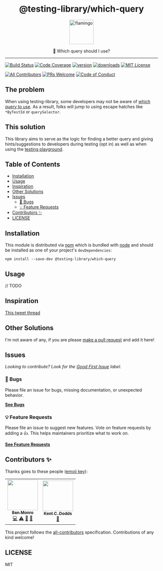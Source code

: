 <div align="center">
<h1>@testing-library/which-query</h1>
<a href="https://www.joypixels.com/profiles/emoji/flamingo">
    <img
    height="80"
    width="80"
    alt="flamingo"
    src="https://raw.githubusercontent.com/testing-library/which-query/master/other/flamingo.png"
  />
</a>
<p>🦩 Which query should I use?</p>
</div>

---

<!-- prettier-ignore-start -->
[![Build Status][build-badge]][build]
[![Code Coverage][coverage-badge]][coverage]
[![version][version-badge]][package]
[![downloads][downloads-badge]][npmtrends]
[![MIT License][license-badge]][license]

[![All Contributors](https://img.shields.io/badge/all_contributors-1-orange.svg?style=flat-square)](#contributors-)
[![PRs Welcome][prs-badge]][prs]
[![Code of Conduct][coc-badge]][coc]
<!-- prettier-ignore-end -->

## The problem

When using testing-library, some developers may not be aware of
[which query to use](https://testing-library.com/docs/guide-which-query). As a
result, folks will jump to using escape hatches like `*ByTestId` or
`querySelector`.

## This solution

This library aims to serve as the logic for finding a better query and giving
hints/suggestions to developers during testing (opt in) as well as when using
the [testing playground](http://testing-playground.com/).

## Table of Contents

<!-- START doctoc generated TOC please keep comment here to allow auto update -->
<!-- DON'T EDIT THIS SECTION, INSTEAD RE-RUN doctoc TO UPDATE -->

- [Installation](#installation)
- [Usage](#usage)
- [Inspiration](#inspiration)
- [Other Solutions](#other-solutions)
- [Issues](#issues)
  - [🐛 Bugs](#-bugs)
  - [💡 Feature Requests](#-feature-requests)
- [Contributors ✨](#contributors-)
- [LICENSE](#license)

<!-- END doctoc generated TOC please keep comment here to allow auto update -->

## Installation

This module is distributed via [npm][npm] which is bundled with [node][node] and
should be installed as one of your project's `devDependencies`:

```
npm install --save-dev @testing-library/which-query
```

## Usage

// TODO

## Inspiration

[This tweet thread](https://twitter.com/benmonro/status/1264551204127780870?s=20)

## Other Solutions

I'm not aware of any, if you are please [make a pull request][prs] and add it
here!

## Issues

_Looking to contribute? Look for the [Good First Issue][good-first-issue]
label._

### 🐛 Bugs

Please file an issue for bugs, missing documentation, or unexpected behavior.

[**See Bugs**][bugs]

### 💡 Feature Requests

Please file an issue to suggest new features. Vote on feature requests by adding
a 👍. This helps maintainers prioritize what to work on.

[**See Feature Requests**][requests]

## Contributors ✨

Thanks goes to these people ([emoji key][emojis]):

<!-- ALL-CONTRIBUTORS-LIST:START - Do not remove or modify this section -->
<!-- prettier-ignore-start -->
<!-- markdownlint-disable -->
<table>
  <tr>
    <td align="center"><a href="https://github.com/benmonro"><img src="https://avatars3.githubusercontent.com/u/399236?v=4" width="100px;" alt=""/><br /><sub><b>Ben Monro</b></sub></a><br /><a href="https://github.com/testing-library/which-query/commits?author=benmonro" title="Code">💻</a> <a href="https://github.com/testing-library/which-query/commits?author=benmonro" title="Tests">⚠️</a> <a href="#ideas-benmonro" title="Ideas, Planning, & Feedback">🤔</a> <a href="https://github.com/testing-library/which-query/commits?author=benmonro" title="Documentation">📖</a></td>
    <td align="center"><a href="https://kentcdodds.com"><img src="https://avatars0.githubusercontent.com/u/1500684?v=4" width="100px;" alt=""/><br /><sub><b>Kent C. Dodds</b></sub></a><br /><a href="#ideas-kentcdodds" title="Ideas, Planning, & Feedback">🤔</a></td>
  </tr>
</table>

<!-- markdownlint-enable -->
<!-- prettier-ignore-end -->
<!-- ALL-CONTRIBUTORS-LIST:END -->

This project follows the [all-contributors][all-contributors] specification.
Contributions of any kind welcome!

## LICENSE

MIT

<!-- prettier-ignore-start -->
[npm]: https://www.npmjs.com
[node]: https://nodejs.org
[build-badge]: https://img.shields.io/travis/com/testing-library/which-query.svg?style=flat-square
[build]: https://travis-ci.com/testing-library/which-query
[coverage-badge]: https://img.shields.io/codecov/c/github/testing-library/which-query.svg?style=flat-square
[coverage]: https://codecov.io/github/testing-library/which-query
[version-badge]: https://img.shields.io/npm/v/@testing-library/which-query.svg?style=flat-square
[package]: https://www.npmjs.com/package/@testing-library/which-query
[downloads-badge]: https://img.shields.io/npm/dm/@testing-library/which-query.svg?style=flat-square
[npmtrends]: http://www.npmtrends.com/@testing-library/which-query
[license-badge]: https://img.shields.io/npm/l/@testing-library/which-query.svg?style=flat-square
[license]: https://github.com/testing-library/which-query/blob/master/LICENSE
[prs-badge]: https://img.shields.io/badge/PRs-welcome-brightgreen.svg?style=flat-square
[prs]: http://makeapullrequest.com
[coc-badge]: https://img.shields.io/badge/code%20of-conduct-ff69b4.svg?style=flat-square
[coc]: https://github.com/testing-library/which-query/blob/master/other/CODE_OF_CONDUCT.md
[emojis]: https://github.com/all-contributors/all-contributors#emoji-key
[all-contributors]: https://github.com/all-contributors/all-contributors
[bugs]: https://github.com/testing-library/which-query/issues?utf8=%E2%9C%93&q=is%3Aissue+is%3Aopen+sort%3Acreated-desc+label%3Abug
[requests]: https://github.com/testing-library/which-query/issues?utf8=%E2%9C%93&q=is%3Aissue+is%3Aopen+sort%3Areactions-%2B1-desc+label%3Aenhancement
[good-first-issue]: https://github.com/testing-library/which-query/issues?utf8=%E2%9C%93&q=is%3Aissue+is%3Aopen+sort%3Areactions-%2B1-desc+label%3Aenhancement+label%3A%22good+first+issue%22
<!-- prettier-ignore-end -->
